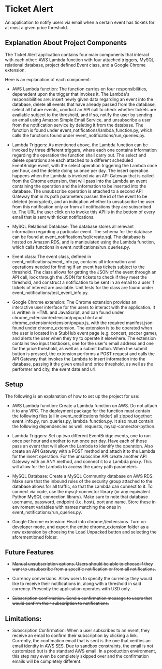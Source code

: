 # Ticket Alert

An application to notify users via email when a certain event has tickets for at most a given price threshold.

## Explanation About Project Components

The Ticket Alert application contains four main components that interact with each other: AWS Lambda function with four attached triggers, MySQL relational database, project defined Event class, and a Google Chrome extension.

Here is an explanation of each component:

- AWS Lambda function: The function carries on four responsibilities, depenedent upon the trigger that invokes it. The Lambda's responsibilities are: insert newly given data regarding an event into the database, delete all events that have already passed from the database, select all future events, conduct an API call to check whether tickets are available subject to the threshold, and if so, notify the user by sending an email using Amazon Simple Email Service, and unsubscribe a user from the notification service by deleting it from the database. The function is found under event_notifications/lambda_function.py, which calls the functions found under event_notifications/run_queries.py.

- Lambda Triggers: As mentioned above, the Lambda function can be invoked by three different triggers, where each one contains information regarding the operation the function shall carry out. The select and delete operations are each attached to a different scheduled EventBridge event, with the select operation triggering the Lambda once per hour, and the delete doing so once per day. The insert operation happens when the Lambda is invoked via an API Gateway that is called from the Chrome extension, that will pass into the Lambda an event containing the operation and the information to be inserted into the database. The unsubscribe operation is attached to a second API Gateway that in its path parameters passes the id of the event to be deleted (encrypted), and an indication whether to unsubscribe the user from this notification only or from all notifications they are subscribed to. The URL the user click on to invoke this API is in the bottom of every email that is sent with ticket notifications.

- MySQL Relational Database: The database stores all relevant information regarding a particular event. The schema for the database can be found at event_notifications/sql/create.sql. The database is hosted on Amazon RDS, and is manipulated using the Lambda function, which calls functions in event_notifications/run_queries.py.

- Event class: The event class, defined in event_notifications/event_info.py, contains all information and operations needed for finding if an event has tickets subject to the threshold. The class allows for getting the JSON of the event through an API call, look through the JSON for tickets to check if they meet the threshold, and construct a notification to be sent in an email to a user if tickets of interest are available. Unit tests for the class are found under event_notifications/test_event_info.py.

- Google Chrome extension: The Chrome extension provides an interactive user interface for the users to interact with the application. It is written in HTML and JavaScript, and can found under chrome_extension/extension/popup.html and chrome_extension/extension/popup.js, with the required manifest.json found under chrome_extension. The extension is to be operated when the user is located in a StubHub event page (e.g. concert, soccer game), and alerts the user when they try to operate it elsewhere. The extension contains two input textboxes, one for the user's email address and one for the price threshold, as well as a submit button. When the submit button is pressed, the extension performs a POST request and calls the API Gateway that invokes the Lambda to insert information into the database, passing it the given email and price threshold, as well as the performer and city, the event date and url.

## Setup

The following is an explanation of how to set up the project for use:

- AWS Lambda function: Create a Lambda function on AWS. Do not attach it to any VPC. 
The deployment package for the function must contain the following files (all in event_notifications folder) all zipped together: event_info.py, run_queries.py, lambda_function.py. It also must contain the following dependencies as well: requests, mysql-connector-python.

- Lambda Triggers: Set up two different EventBridge events, one to run once per hour and another to run once per day. Have each of those pass an event that will allow the Lambda to identify the operation. Also create an API Gateway with a POST method and attach it to the Lambda for the insert operation. For the unsubscribe API create another API Gateway with an ANY method, and connect it to a Lambda proxy. This will allow for the Lambda to access the query path parameters.

- MySQL Database: Create a MySQL Community database on AWS RDS. Make sure that the inbound rules of the security group attached to the database allows for all traffic, so that the Lambda can connect to it. To connect via code, use the mysql-connector library (or any equivalent Python MySQL connection library). Make sure to note that database username, password, endpoint (i.e. host), port and name. Store these in enviroment variables with names matching the ones in event_notifications/run_queries.py.

- Google Chrome extension: Head into chrome://extensions. Turn on developer mode, and export the entire chrome_extension folder as a new extension by choosing the Load Unpacked button and selecting the aforementioned folder.

## Future Features

- ~~Manual unsubscription options. Users should be able to choose if they want to unsubscribe from a specific notification or from all notifications.~~

- Currency conversions. Allow users to specify the currency they would like to receive their notifications in, along with a threshold in said currency. Presently the application operates with USD only.

- ~~Subscription confirmation. Send a confirmation message to users that would confirm their subscription to notifications.~~

## Limitations:

- Subscription Confirmation: When a user subscribes to an event, they receive an email to confirm their subscription by clicking a link. Currently, the confimation email that is sent is the one that verifies an email identity in AWS SES. Due to sandbox constraints, the email is not customized but is the standard AWS email. In a production environment, this step may even be completely skipped over and the confirmation emails will be completely different.